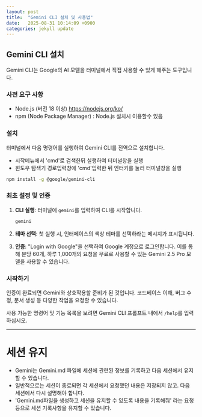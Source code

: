 ```yaml
---
layout: post
title:  "Gemini CLI 설치 및 사용법"
date:   2025-08-31 10:14:09 +0900
categories: jekyll update
---
```


## Gemini CLI 설치

Gemini CLI는 Google의 AI 모델을 터미널에서 직접 사용할 수 있게 해주는 도구입니다.

### 사전 요구 사항

-   Node.js (버전 18 이상) <https://nodejs.org/ko/>
-   npm (Node Package Manager) : Node.js 설치시 이용할수 있음

### 설치

터미널에서 다음 명령어를 실행하여 Gemini CLI를 전역으로 설치합니다.
* 시작메뉴에서 'cmd'로 검색한뒤 실행하여 터미널창을 실행
* 윈도우 탐색기 경로입력창에 'cmd'입력한 뒤 엔터키를 눌러 터미널창을 실행

```bash
npm install -g @google/gemini-cli
```

### 최초 설정 및 인증

1.  **CLI 실행**: 터미널에 `gemini`를 입력하여 CLI를 시작합니다.

    ```bash
    gemini
    ```

2.  **테마 선택**: 첫 실행 시, 인터페이스의 색상 테마를 선택하라는 메시지가 표시됩니다.

3.  **인증**: "Login with Google"을 선택하여 Google 계정으로 로그인합니다. 이를 통해 분당 60개, 하루 1,000개의 요청을 무료로 사용할 수 있는 Gemini 2.5 Pro 모델을 사용할 수 있습니다.

### 시작하기

인증이 완료되면 Gemini와 상호작용할 준비가 된 것입니다. 코드베이스 이해, 버그 수정, 문서 생성 등 다양한 작업을 요청할 수 있습니다.

사용 가능한 명령어 및 기능 목록을 보려면 Gemini CLI 프롬프트 내에서 `/help`를 입력하십시오.

---

# 세션 유지
* Gemini는 Gemini.md 파일에 세션에 관련된 정보를 기록하고 다음 세션에서 유지할 수 있습니다.
* 일반적으로는 세션이 종료되면 각 세션에서 요청했던 내용은 저장되지 않고. 다음 세션에서 다시 설명해야 합니다.
* 'Gemini.md파일을 생성하고 세션을 유지할 수 있도록 내용을 기록해줘' 라는 요청등으로 세션 기록사항을 유지할 수 있습니다.
